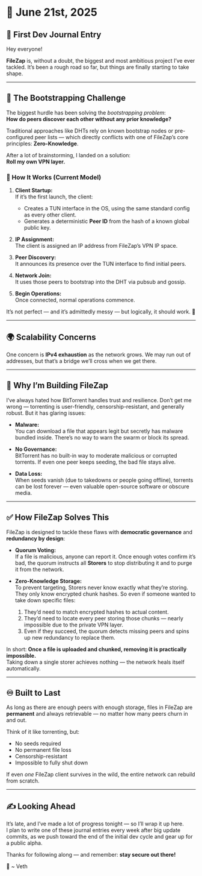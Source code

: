 # 📅 June 21st, 2025
## 🚀 First Dev Journal Entry

Hey everyone!

**FileZap** is, without a doubt, the biggest and most ambitious project I’ve ever tackled. It’s been a rough road so far, but things are finally starting to take shape.

---

## 🧩 The Bootstrapping Challenge

The biggest hurdle has been solving the *bootstrapping problem*:  
**How do peers discover each other without any prior knowledge?**

Traditional approaches like DHTs rely on known bootstrap nodes or pre-configured peer lists — which directly conflicts with one of FileZap’s core principles: **Zero-Knowledge**.

After a lot of brainstorming, I landed on a solution:  
**Roll my own VPN layer.**

### 🔑 How It Works (Current Model)

1. **Client Startup:**  
   If it’s the first launch, the client:
   - Creates a TUN interface in the OS, using the same standard config as every other client.
   - Generates a deterministic **Peer ID** from the hash of a known global public key.

2. **IP Assignment:**  
   The client is assigned an IP address from FileZap’s VPN IP space.

3. **Peer Discovery:**  
   It announces its presence over the TUN interface to find initial peers.

4. **Network Join:**  
   It uses those peers to bootstrap into the DHT via pubsub and gossip.

5. **Begin Operations:**  
   Once connected, normal operations commence.

It’s not perfect — and it’s admittedly messy — but logically, it should work. 🤞

---

## 🌍 Scalability Concerns

One concern is **IPv4 exhaustion** as the network grows. We may run out of addresses, but that’s a bridge we’ll cross when we get there.

---

## 🤬 Why I’m Building FileZap

I’ve always hated how BitTorrent handles trust and resilience. Don’t get me wrong — torrenting is user-friendly, censorship-resistant, and generally robust. But it has glaring issues:

- **Malware:**  
  You can download a file that appears legit but secretly has malware bundled inside. There’s no way to warn the swarm or block its spread.

- **No Governance:**  
  BitTorrent has no built-in way to moderate malicious or corrupted torrents. If even one peer keeps seeding, the bad file stays alive.

- **Data Loss:**  
  When seeds vanish (due to takedowns or people going offline), torrents can be lost forever — even valuable open-source software or obscure media.

---

## ✅ How FileZap Solves This

FileZap is designed to tackle these flaws with **democratic governance** and **redundancy by design**:

- **Quorum Voting:**  
  If a file is malicious, anyone can report it. Once enough votes confirm it’s bad, the quorum instructs all **Storers** to stop distributing it and to purge it from the network.

- **Zero-Knowledge Storage:**  
  To prevent targeting, Storers never know exactly what they’re storing. They only know encrypted chunk hashes. So even if someone wanted to take down specific files:
  1. They’d need to match encrypted hashes to actual content.
  2. They’d need to locate every peer storing those chunks — nearly impossible due to the private VPN layer.
  3. Even if they succeed, the quorum detects missing peers and spins up new redundancy to replace them.

In short: **Once a file is uploaded and chunked, removing it is practically impossible.**  
Taking down a single storer achieves nothing — the network heals itself automatically.

---

## ♾️ Built to Last

As long as there are enough peers with enough storage, files in FileZap are **permanent** and always retrievable — no matter how many peers churn in and out.

Think of it like torrenting, but:
- No seeds required
- No permanent file loss
- Censorship-resistant
- Impossible to fully shut down

If even *one* FileZap client survives in the wild, the entire network can rebuild from scratch.

---

## ✍️ Looking Ahead

It’s late, and I’ve made a lot of progress tonight — so I’ll wrap it up here.  
I plan to write one of these journal entries every week after big update commits, as we push toward the end of the initial dev cycle and gear up for a public alpha.

Thanks for following along — and remember: **stay secure out there!**

💙 ~ Veth

